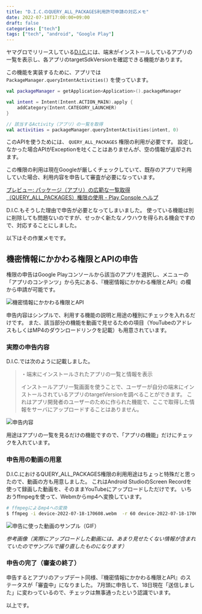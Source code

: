 ```yaml
---
title: "D.I.C.のQUERY_ALL_PACKAGES利用許可申請の対応メモ"
date: 2022-07-18T17:00:00+09:00
draft: false
categories: ["tech"]
tags: ["tech", "android", "Google Play"]
---
```


ヤマグロでリリースしている[D.I.C.](https://play.google.com/store/apps/details?id=jp.yamaglo.dic)には、端末がインストールしているアプリの一覧を表示し、各アプリのtargetSdkVersionを確認できる機能があります。

この機能を実装するために、アプリでは `PackageManager.queryIntentActivities()` を使っています。

``` kotlin
val packageManager = getApplication<Application>().packageManager

val intent = Intent(Intent.ACTION_MAIN).apply {
    addCategory(Intent.CATEGORY_LAUNCHER)
}

// 該当するActivity（アプリ）の一覧を取得
val activities = packageManager.queryIntentActivities(intent, 0)
```

このAPIを使うためには、 `QUERY_ALL_PACKAGES` 権限の利用が必要です。
設定しなかった場合APIがExceptionを吐くことはありませんが、空の情報が返却されます。

この権限の利用は現在Googleが厳しくチェックしていて、既存のアプリで利用していた場合、利用内容を申告して審査が必要になっています。

[プレビュー: パッケージ（アプリ）の広範な一覧取得（QUERY\_ALL\_PACKAGES）権限の使用 \- Play Console ヘルプ](https://support.google.com/googleplay/android-developer/answer/10158779?hl=ja)

D.I.C.もそうした理由で申告が必要となってしまいました。
使っている機能は別に削除しても問題ないのですが、せっかく新たなノウハウを得られる機会ですので、対応することにしました。

以下はその作業メモです。

## 機密情報にかかわる権限とAPIの申告

権限の申告はGoogle Playコンソールから該当のアプリを選択し、メニューの「アプリのコンテンツ」から先にある、『機密情報にかかわる権限とAPI』の欄から申請が可能です。

![機密情報にかかわる権限とAPI](/note/image/send-review-query-all-package/review1.png)

申告内容はシンプルで、利用する機能の説明と用途の種別にチェックを入れるだけです。
また、該当部分の機能を動画で見せるための項目（YouTubeのアドレスもしくはMP4のダウンロードリンクを記載）も用意されています。

### 実際の申告内容

D.I.C.では次のように記載しました。

>・端末にインストールされたアプリの一覧と情報を表示
>
>インストールアプリ一覧画面を使うことで、ユーザーが自分の端末にインストールされているアプリのtargetVersionを調べることができます。
>これはアプリ開発者のユーザーのために作られた機能で、ここで取得した情報をサーバにアップロードすることはありません。

![申告内容](/note/image/send-review-query-all-package/review2.png)

用途はアプリの一覧を見るだけの機能ですので、「アプリの機能」だけにチェックを入れています。

### 申告用の動画の用意

D.I.C.におけるQUERY_ALL_PACKAGES権限の利用用途はちょっと特殊だと思ったので、動画の方も用意しました。
これはAndroid StudioのScreen Recordを使って録画した動画を、そのままYouTubeにアップロードしただけです。
いちおうffmpegを使って、Webmからmp4へ変換しています。

``` sh
# ffmpegによるmp4への変換
$ ffmpeg -i device-2022-07-18-170608.webm  -r 60 device-2022-07-18-170608.mp4
```

![申告に使った動画のサンプル（GIF）](/note/image/send-review-query-all-package/install_apps.gif)

*参考画像（実際にアップロードした動画には、あまり見せたくない情報が含まれていたのでサンプルで撮り直したものになります）*

### 申告の完了（審査の終了）

申告するとアプリのアップデート同様、『機密情報にかかわる権限とAPI』のステータスが「審査中」になりました。
7月頭に申告して、18日現在「送信しました」に変わっているので、チェックは無事通ったという認識でいます。

以上です。